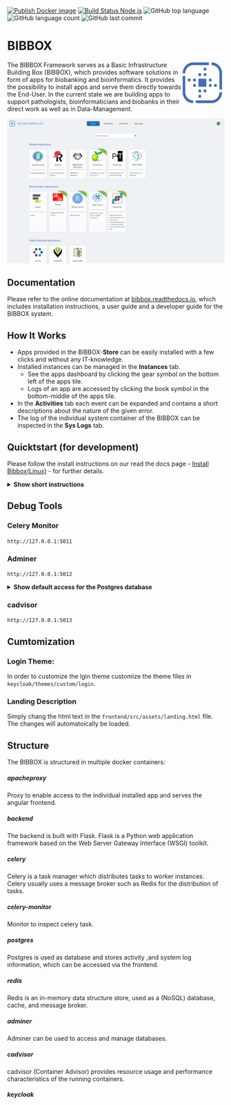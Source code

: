 [![Publish Docker image](https://github.com/bibbox/sys-bibbox/actions/workflows/docker-publish.yml/badge.svg)](https://github.com/bibbox/sys-bibbox/actions/workflows/docker-publish.yml)
[![Build Status Node.js](https://github.com/bibbox/sys-bibbox/actions/workflows/node.js.yml/badge.svg)](https://github.com/bibbox/sys-bibbox/actions)
<img alt="GitHub top language" src="https://img.shields.io/github/languages/top/bibbox/sys-bibbox">
<img alt="GitHub language count" src="https://img.shields.io/github/languages/count/bibbox/sys-bibbox">
<img alt="GitHub last commit" src="https://img.shields.io/github/last-commit/bibbox/sys-bibbox">
# BIBBOX 

<img src="./frontend/src/assets/silicolab_logo.png" align="right"
     alt="Size Limit logo by Anton Lovchikov" width="100" height="100">

The BIBBOX Framework serves as a Basic Infrastructure Building Box (BIBBOX),  which provides software solutions in form of apps for biobanking and bioinformatics. 
It provides the possibility to install apps and serve them directly towards the End-User. 
In the current state we are building apps to support pathologists, bioinformaticians and biobanks in their direct work as well as in Data-Management. 

<p align="center">
  <img src="./img/example.png" alt="Size Limit CLI" width="738">
</p>

## Documentation

Please refer to the online documentation at [bibbox.readthedocs.io](https://bibbox.readthedocs.io/), which includes installation instructions, a user guide and a developer guide for the BIBBOX system.


## How It Works
 - Apps provided in the BIBBOX-**Store** can be easily installed with a few clicks and without any IT-knowledge.
 - Installed instances can be managed in the **Instances** tab.
   - See the apps dashboard by clicking the gear symbol on the bottom left of the apps tile.
   - Logs of an app are accessed by clicking the book symbol in the bottom-middle of the apps tile.
 - In the **Activities** tab each event can be expanded and contains a short descriptions about the nature of the given error.
 - The log of the individual system container of the BIBBOX can be inspected in the **Sys Logs** tab.

## Quicktstart (for development)

Please follow the install instructions on our read the docs page - [Install Bibbox(Linux)](https://bibbox.readthedocs.io/en/latest/installation_v4_bibbox_linux/) - for further details. 


<details><summary><b>Show short instructions</b></summary>

 1. Install docker and docker-compose

 2. Create the `bibbox` location folder

```sh
cd /opt
sudo mkdir bibbox
cd bibbox
```

 3. Clone the repository 

```sh
sudo git clone https://github.com/bibbox/sys-bibbox.git
cd sys-bibbox
```

 4. Run the installation script

```sh
sudo docker network create bibbox-default-network
sudo bash INSTALL.sh
```

 5. Domain-Settings
   - When asked to specify domainname:
     - You have a public domain under which you BIBBOX is running
     - Add the URL you want to use locally to your /etc/hosts file (or use localhost)
     - Set up a DNS Service (e.g.:dnsmasque) to create a local domain
</details>


## Debug Tools

### Celery Monitor 
`http://127.0.0.1:5011`

### Adminer   
`http://127.0.0.1:5012`

<details><summary><b>Show default access for the Postgres database</b></summary>
 
- **server:** postgres
- **username:** postgres
- **password:** postgres
- **database:** bibbox
</details>

### cadvisor
`http://127.0.0.1:5013`

## Cumtomization
### Login Theme:
In order to customize the lgin theme customize the theme files in `keycloak/themes/custom/login`.
### Landing Description
Simply chang the html text in the `frontend/src/assets/landing.html` file. The changes will automatoically be loaded.

## Structure

 The BIBBOX is structured in multiple docker containers:
##### apacheproxy
Proxy to enable access to the individual  installed app and serves the angular frontend.
##### backend
The backend  is  built  with Flask. Flask  is  a  Python  web  application  framework  based  on  the  Web  Server Gateway  Interface  (WSGI)  toolkit.
##### celery
Celery is a task manager which distributes tasks to worker instances. Celery usually uses a message broker such as Redis for the distribution of tasks.
##### celery-monitor
Monitor to inspect celery task.
##### postgres
Postgres is used as database and stores  activity  ,and  system  log  information,  which  can  be accessed  via  the  frontend.
##### redis
Redis is an in-memory data structure store, used as a (NoSQL) database, cache, and message broker.
##### adminer
Adminer can be used to access and manage databases.
##### cadvisor
cadvisor (Container Advisor) provides resource usage and performance characteristics of the running containers. 
##### keycloak

